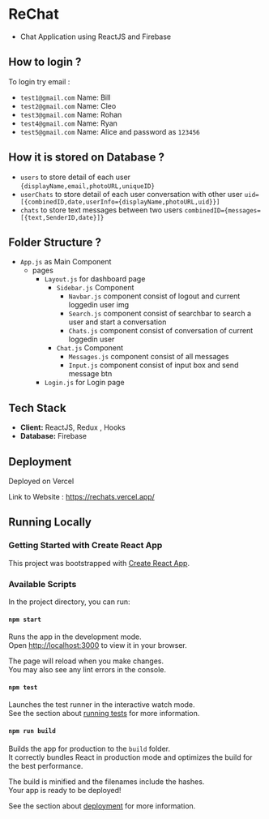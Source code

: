 
# ReChat 
- Chat Application using ReactJS and Firebase

## How to login ?

To login
try email :

- `test1@gmail.com` Name: Bill
- `test2@gmail.com` Name: Cleo
- `test3@gmail.com` Name: Rohan
- `test4@gmail.com` Name: Ryan
- `test5@gmail.com` Name: Alice
  and password as `123456`
  
## How it is stored on Database ?

- `users` to store detail of each user `{displayName,email,photoURL,uniqueID}`
- `userChats` to store detail of each user conversation with other user  `uid=[{combinedID,date,userInfo={displayName,photoURL,uid}}]`
- `chats` to store text messages between two users `combinedID={messages=[{text,SenderID,date}]}`

## Folder Structure ?
- ```App.js``` as Main Component
  - pages 
    - `Layout.js` for dashboard page
      - `Sidebar.js` Component 
        - `Navbar.js` component consist of logout and current loggedin user img
        - `Search.js` component consist of searchbar to search a user and start a conversation
        - `Chats.js` component consist of conversation of current loggedin user
      - `Chat.js` Component
        - `Messages.js` component consist of all messages
        - `Input.js` component consist of input box and send message btn
    - `Login.js` for Login page

## Tech Stack

* **Client:** ReactJS, Redux , Hooks
* **Database:** Firebase


## Deployment

Deployed on Vercel

Link to Website : https://rechats.vercel.app/



## Running Locally
### Getting Started with Create React App

This project was bootstrapped with [Create React App](https://github.com/facebook/create-react-app).

### Available Scripts

In the project directory, you can run:

#### `npm start`

Runs the app in the development mode.\
Open [http://localhost:3000](http://localhost:3000) to view it in your browser.

The page will reload when you make changes.\
You may also see any lint errors in the console.

#### `npm test`

Launches the test runner in the interactive watch mode.\
See the section about [running tests](https://facebook.github.io/create-react-app/docs/running-tests) for more information.

#### `npm run build`

Builds the app for production to the `build` folder.\
It correctly bundles React in production mode and optimizes the build for the best performance.

The build is minified and the filenames include the hashes.\
Your app is ready to be deployed!

See the section about [deployment](https://facebook.github.io/create-react-app/docs/deployment) for more information.
